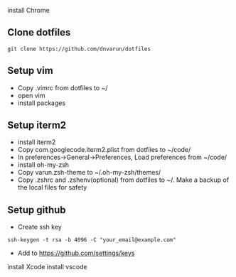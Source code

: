 install Chrome


## Clone dotfiles
```
git clone https://github.com/dnvarun/dotfiles
```
## Setup vim
- Copy .vimrc from dotfiles to ~/
- open vim 
- install packages

## Setup iterm2
- install iterm2
- Copy com.googlecode.iterm2.plist from dotfiles to ~/code/
- In preferences->General->Preferences, Load preferences from ~/code/
- install oh-my-zsh
- Copy varun.zsh-theme to ~/.oh-my-zsh/themes/
- Copy .zshrc and .zshenv(optional) from dotfiles to ~/. Make a backup of the local files for safety

## Setup github
- Create ssh key
```
ssh-keygen -t rsa -b 4096 -C "your_email@example.com"
```
- Add to https://github.com/settings/keys

install Xcode
install vscode

